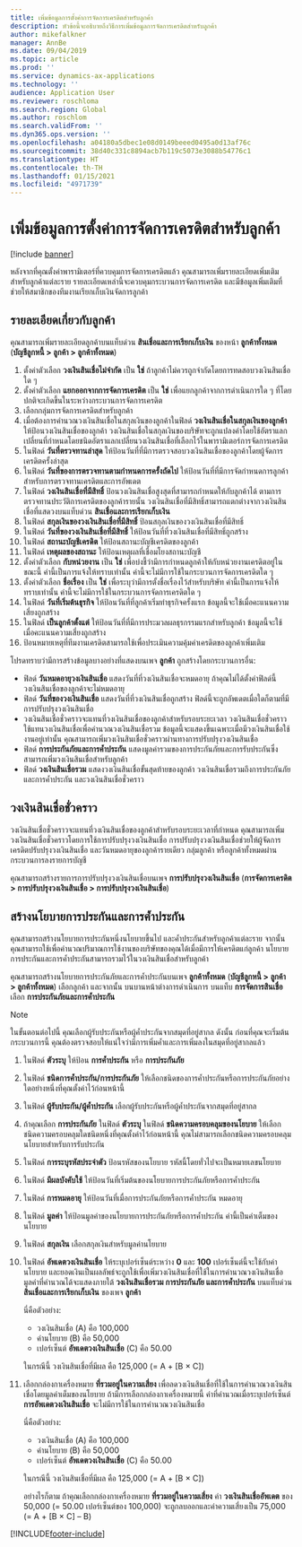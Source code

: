 ```yaml
---
title: เพิ่มข้อมูลการตั้งค่าการจัดการเครดิตสำหรับลูกค้า
description: หัวข้อนี้จะอธิบายถึงวิธีการเพิ่มข้อมูลการจัดการเครดิตสำหรับลูกค้า
author: mikefalkner
manager: AnnBe
ms.date: 09/04/2019
ms.topic: article
ms.prod: ''
ms.service: dynamics-ax-applications
ms.technology: ''
audience: Application User
ms.reviewer: roschloma
ms.search.region: Global
ms.author: roschlom
ms.search.validFrom: ''
ms.dyn365.ops.version: ''
ms.openlocfilehash: a04180a5dbec1e08d0149beeed0495a0d13af76c
ms.sourcegitcommit: 38d40c331c8894acb7b119c5073e3088b54776c1
ms.translationtype: HT
ms.contentlocale: th-TH
ms.lasthandoff: 01/15/2021
ms.locfileid: "4971739"
---
```

# <a name="add-credit-management-information-for-customers"></a>เพิ่มข้อมูลการตั้งค่าการจัดการเครดิตสำหรับลูกค้า

[!include [banner](../includes/banner.md)]

หลังจากที่คุณตั้งค่าพารามิเตอร์ที่ควบคุมการจัดการเครดิตแล้ว คุณสามารถเพิ่มรายละเอียดเพิ่มเติมสำหรับลูกค้าแต่ละราย รายละเอียดเหล่านี้จะควบคุมกระบวนการจัดการเครดิต และมีข้อมูลเพิ่มเติมที่ช่วยให้สมาชิกของทีมงานเรียกเก็บเงินจัดการลูกค้า

## <a name="customer-information"></a>รายละเอียดเกี่ยวกับลูกค้า

คุณสามารถเพิ่มรายละเอียดลูกค้าบนแท็บด่วน **สินเชื่อและการเรียกเก็บเงิน** ของหน้า **ลูกค้าทั้งหมด** (**บัญชีลูกหนี้ \> ลูกค้า \> ลูกค้าทั้งหมด**)

1. ตั้งค่าตัวเลือก **วงเงินสินเชื่อไม่จำกัด** เป็น **ใช่** ถ้าลูกค้าไม่ควรถูกจำกัดโดยการทดสอบวงเงินสินเชื่อใด ๆ
2. ตั้งค่าตัวเลือก **แยกออกจากการจัดการเครดิต** เป็น **ใช่** เพื่อแยกลูกค้าจากการดำเนินการใด ๆ ที่โดยปกติจะเกิดขึ้นในระหว่างกระบวนการจัดการเครดิต
3. เลือกกลุ่มการจัดการเครดิตสำหรับลูกค้า
4. เมื่อต้องการคำนวณวงเงินสินเชื่อในสกุลเงินของลูกค้าในฟิลด์ **วงเงินสินเชื่อในสกุลเงินของลูกค้า** ให้ป้อนวงเงินสินเชื่อของลูกค้า วงเงินสินเชื่อในสกุลเงินของบริษัทจะถูกแปลงค่าโดยใช้อัตราแลกเปลี่ยนที่กำหนดโดยชนิดอัตราแลกเปลี่ยนวงเงินสินเชื่อที่เลือกไว้ในพารามิเตอร์การจัดการเครดิต
5. ในฟิลด์ **วันที่ตรวจทานล่าสุด** ให้ป้อนวันที่ที่มีการตรวจสอบวงเงินสินเชื่อของลูกค้าโดยผู้จัดการเครดิตครั้งล่าสุด
6. ในฟิลด์ **วันที่ของการตรวจทานตามกำหนดการครั้งถัดไป** ให้ป้อนวันที่ที่มีการจัดกำหนดการลูกค้าสำหรับการตรวจทานเครดิตและการอัพเดต
7. ในฟิลด์ **วงเงินสินเชื่อที่มีสิทธิ์** ป้อนวงเงินสินเชื่อสูงสุดที่สามารถกำหนดให้กับลูกค้าได้ ตามการตรวจทานประวัติการเครดิตของลูกค้ารายนั้น วงเงินสินเชื่อที่มีสิทธิ์สามารถแตกต่างจากวงเงินสินเชื่อที่แสดวงบนแท็บด่วน **สินเชื่อและการเรียกเก็บเงิน**
8. ในฟิลด์ **สกุลเงินของวงเงินสินเชื่อที่มีสิทธิ์** ป้อนสกุลเงินของวงเงินสินเชื่อที่มีสิทธิ์
9. ในฟิลด์ **วันที่ของวงเงินสินเชื่อที่มีสิทธิ์** ให้ป้อนวันที่ที่วงเงินสินเชื่อที่มีสิทธิ์ถูกสร้าง
10. ในฟิลด์ **สถานะบัญชีเครดิต** ให้ป้อนสถานะบัญชีเครดิตของลูกค้า
11. ในฟิลด์ **เหตุผลของสถานะ** ให้ป้อนเหตุผลที่เชื่อมโยงสถานะบัญชี
12. ตั้งค่าตัวเลือก **กับหน่วยงาน** เป็น **ใช่** เพื่อบ่งชี้ว่ามีการกำหนดลูกค้าให้กับหน่วยงานเครดิตอยู่ในขณะนี้ ค่านี้เป็นการแจ้งให้ทราบเท่านั้น ค่านี้จะไม่มีการใช้ในกระบวนการจัดการเครดิตใด ๆ
13. ตั้งค่าตัวเลือก **ชื่อเรื่อง** เป็น **ใช่** เพื่อระบุว่ามีการตั้งชื่อเรื่องไว้สำหรับบริษัท ค่านี้เป็นการแจ้งให้ทราบเท่านั้น ค่านี้จะไม่มีการใช้ในกระบวนการจัดการเครดิตใด ๆ
14. ในฟิลด์ **วันที่เริ่มต้นธุรกิจ** ให้ป้อนวันที่ที่ลูกค้าเริ่มทำธุรกิจครั้งแรก ข้อมูลนี้จะใช้เมื่อคะแนนความเสี่ยงถูกสร้าง
15. ในฟิลด์ **เป็นลูกค้าตั้งแต่** ให้ป้อนวันที่ที่มีการประมวลผลธุรกรรมแรกสำหรับลูกค้า ข้อมูลนี้จะใช้เมื่อคะแนนความเสี่ยงถูกสร้าง
16. ป้อนหมายเหตุที่ทีมงานเครดิตสามารถใช้เพื่อประเมินความคุ้มค่าเครดิตของลูกค้าเพิ่มเติม

โปรดทราบว่ามีการสร้างข้อมูลบางอย่างที่แสดงบนเพจ **ลูกค้า** ถูกสร้างโดยกระบวนการอื่น:

- ฟิลด์ **วันหมดอายุวงเงินสินเชื่อ** แสดงวันที่ที่วงเงินสินเชื่อจะหมดอายุ ถ้าคุณไม่ได้ตั้งค่าฟิลด์นี้ วงเงินสินเชื่อของลูกค้าจะไม่หมดอายุ
- ฟิลด์ **วันที่ของวงเงินสินเชื่อ** แสดงวันที่ที่วงเงินสินเชื่อถูกสร้าง ฟิลด์นี้จะถูกอัพเดตเมื่อใดก็ตามที่มีการปรับปรุงวงเงินสินเชื่อ
- วงเงินสินเชื่อชั่วคราวจะแทนที่วงเงินสินเชื่อของลูกค้าสำหรับรอบระยะเวลา วงเงินสินเชื่อชั่วคราวใช้แทนวงเงินสินเชื่อเพื่อคำนวณวงเงินสินเชื่อรวม ข้อมูลนี้จะแสดงขึ้นเฉพาะเมื่อมีวงเงินสินเชื่อใช้งานอยู่เท่านั้น คุณสามารถเพิ่มวงเงินสินเชื่อชั่วคราวผ่านทางการปรับปรุงวงเงินสินเชื่อ
- ฟิลด์ **การประกันภัยและการค้ำประกัน** แสดงมูลค่ารวมของการประกันภัยและการรับประกันซึ่งสามารถเพิ่มวงเงินสินเชื่อสำหรับลูกค้า
- ฟิลด์ **วงเงินสินเชื่อรวม** แสดงวงเงินสินเชื่อขั้นสุดท้ายของลูกค้า วงเงินสินเชื่อรวมถึงการประกันภัยและการค้ำประกัน และวงเงินสินเชื่อชั่วคราว

## <a name="temporary-credit-limits"></a>วงเงินสินเชื่อชั่วคราว

วงเงินสินเชื่อชั่วคราวจะแทนที่วงเงินสินเชื่อของลูกค้าสำหรับรอบระยะเวลาที่กำหนด คุณสามารถเพิ่มวงเงินสินเชื่อชั่วคราวโดยการใช้การปรับปรุงวงเงินสินเชื่อ การปรับปรุงวงเงินสินเชื่อช่วยให้ผู้จัดการเครดิตปรับปรุงวงเงินสินเชื่อ และวันหมดอายุของลูกค้ารายเดียว กลุ่มลูกค้า หรือลูกค้าทั้งหมดผ่านกระบวนการลงรายการบัญชี

คุณสามารถสร้างรายการการปรับปรุงวงเงินสินเชื่อบนเพจ **การปรับปรุงวงเงินสินเชื่อ** (**การจัดการเครดิต \> การปรับปรุงวงเงินสินเชื่อ \> การปรับปรุงวงเงินสินเชื่อ**)

## <a name="create-insurance-policies-and-guarantees"></a>สร้างนโยบายการประกันและการค้ำประกัน

คุณสามารถสร้างนโยบายการประกันหนึ่งนโยบายขึ้นไป และค้ำประกันสำหรับลูกค้าแต่ละราย จากนั้นคุณสามารถใช้เพื่อคำนวณปริมาณการใช้งานของบริษัทของคุณได้เมื่อมีการให้เครดิตแก่ลูกค้า นโยบายการประกันและการค้ำประกันสามารถรวมไว้ในวงเงินสินเชื่อสำหรับลูกค้า

คุณสามารถสร้างนโยบายการประกันภัยและการค้ำประกันบนเพจ **ลูกค้าทั้งหมด** (**บัญชีลูกหนี้ \> ลูกค้า \> ลูกค้าทั้งหมด**) เลือกลูกค้า และจากนั้น บนบานหน้าต่างการดำเนินการ บนแท็บ **การจัดการสินเชื่อ** เลือก **การประกันภัยและการค้ำประกัน**

> [!NOTE]
> ในขั้นตอนต่อไปนี้ คุณเลือกผู้รับประกันหรือผู้ค้ำประกันจากสมุดที่อยู่สากล ดังนั้น ก่อนที่คุณจะเริ่มต้นกระบวนการนี้ คุณต้องตรวจสอบให้แน่ใจว่ามีการเพิ่มค้ำและการเพิ่มลงในสมุดที่อยู่สากลแล้ว

1. ในฟิลด์ **ตัวระบุ** ให้ป้อน **การค้ำประกัน** หรือ **การประกันภัย**
2. ในฟิลด์ **ชนิดการค้ำประกัน/การประกันภัย** ให้เลือกชนิดของการค้ำประกันหรือการประกันภัยอย่างใดอย่างหนึ่งที่คุณตั้งค่าไว้ก่อนหน้านี้
3. ในฟิลด์ **ผู้รับประกัน/ผู้ค้ำประกัน** เลือกผู้รับประกันหรือผู้ค้ำประกันจากสมุดที่อยู่สากล 
4. ถ้าคุณเลือก **การประกันภัย** ในฟิลด์ **ตัวระบุ** ในฟิลด์ **ชนิดความครอบคลุมของนโยบาย** ให้เลือกชนิดความครอบคลุมใดชนิดหนึ่งที่คุณตั้งค่าไว้ก่อนหน้านี้ คุณไม่สามารถเลือกชนิดความครอบคลุมนโยบายสำหรับการรับประกัน
5. ในฟิลด์ **การระบุรหัสประจำตัว** ป้อนรหัสของนโยบาย รหัสนี้โดยทั่วไปจะเป็นหมายเลขนโยบาย
6. ในฟิลด์ **มีผลบังคับใช้** ให้ป้อนวันที่เริ่มต้นของนโยบายการประกันภัยหรือการค้ำประกัน
7. ในฟิลด์ **การหมดอายุ** ให้ป้อนวันที่เมื่อการประกันภัยหรือการค้ำประกัน หมดอายุ
8. ในฟิลด์ **มูลค่า** ให้ป้อนมูลค่าของนโยบายการประกันภัยหรือการค้ำประกัน ค่านี้เป็นค่าเต็มของนโยบาย
9. ในฟิลด์ **สกุลเงิน** เลือกสกุลเงินสำหรับมูลค่านโยบาย 
10. ในฟิลด์ **อัพเดตวงเงินสินเชื่อ** ให้ระบุเปอร์เซ็นต์ระหว่าง **0** และ **100** เปอร์เซ็นต์นี้จะใช้กับค่านโยบาย และยอดเงินเป็นผลลัพธ์จะถูกใช้เพื่อเพิ่มวงเงินสินเชื่อที่ใช้ในการคำนวณวงเงินสินเชื่อ มูลค่าที่คำนวณได้จะแสดงภายใต้ **วงเงินสินเชื่อรวม การประกันภัย และการค้ำประกัน** บนแท็บด่วน **สินเชื่อและการเรียกเก็บเงิน** ของเพจ **ลูกค้า**

    นี่คือตัวอย่าง:

    - วงเงินสินเชื่อ (A) คือ 100,000
    - ค่านโยบาย (B) คือ 50,000
    - เปอร์เซ็นต์ **อัพเดตวงเงินสินเชื่อ** (C) คือ 50.00
    
    ในกรณีนี้ วงเงินสินเชื่อที่มีผล คือ 125,000 (= A + \[B × C\])

11. เลือกกล่องกาเครื่องหมาย **ที่รวมอยู่ในความเสี่ยง** เพื่อลดวงเงินสินเชื่อที่ใช้ในการคำนวณวงเงินสินเชื่อโดยมูลค่าเต็มของนโยบาย ถ้ามีการเลือกกล่องกาเครื่องหมายนี้ ค่าที่คำนวณเมื่อระบุเปอร์เซ็นต์ **การอัพเดตวงเงินสินเชื่อ** จะไม่มีการใช้ในการคำนวณวงเงินสินเชื่อ

    นี่คือตัวอย่าง:

    - วงเงินสินเชื่อ (A) คือ 100,000
    - ค่านโยบาย (B) คือ 50,000
    - เปอร์เซ็นต์ **อัพเดตวงเงินสินเชื่อ** (C) คือ 50.00

    ในกรณีนี้ วงเงินสินเชื่อที่มีผล คือ 125,000 (= A + \[B × C\])
    
    อย่างไรก็ตาม ถ้าคุณเลือกกล่องกาเครื่องหมาย **ที่รวมอยู่ในความเสี่ยง** ค่า **วงเงินสินเชื่ออัพเดต** ของ 50,000 (= 50.00 เปอร์เซ็นต์ของ 100,000) จะถูกลบออกและค่าความเสี่ยงเป็น 75,000 (= A + \[B × C\] – B)


[!INCLUDE[footer-include](../../includes/footer-banner.md)]